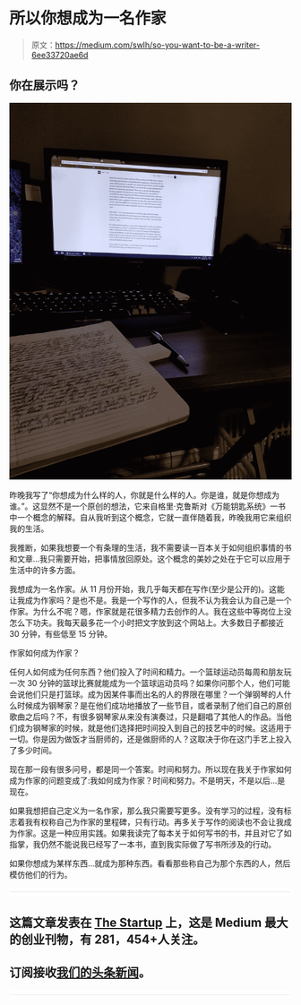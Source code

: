 # 所以你想成为一名作家

> 原文：<https://medium.com/swlh/so-you-want-to-be-a-writer-6ee33720ae6d>

## 你在展示吗？

![](img/5441da7cddbe6d0df1a3b000e2be43fe.png)

昨晚我写了“你想成为什么样的人，你就是什么样的人。你是谁，就是你想成为谁。”。这显然不是一个原创的想法，它来自格里·克鲁斯对《万能钥匙系统》一书中一个概念的解释。自从我听到这个概念，它就一直伴随着我，昨晚我用它来组织我的生活。

我推断，如果我想要一个有条理的生活，我不需要读一百本关于如何组织事情的书和文章…我只需要开始，把事情放回原处。这个概念的美妙之处在于它可以应用于生活中的许多方面。

我想成为一名作家。从 11 月份开始，我几乎每天都在写作(至少是公开的)。这能让我成为作家吗？是也不是。我是一个写作的人，但我不认为我会认为自己是一个作家。为什么不呢？嗯，作家就是花很多精力去创作的人。我在这些中等岗位上没怎么下功夫。我每天最多花一个小时把文字放到这个网站上。大多数日子都接近 30 分钟，有些低至 15 分钟。

作家如何成为作家？

任何人如何成为任何东西？他们投入了时间和精力。一个篮球运动员每周和朋友玩一次 30 分钟的篮球比赛就能成为一个篮球运动员吗？如果你问那个人，他们可能会说他们只是打篮球。成为因某件事而出名的人的界限在哪里？一个弹钢琴的人什么时候成为钢琴家？是在他们成功地播放了一些节目，或者录制了他们自己的原创歌曲之后吗？不，有很多钢琴家从来没有演奏过，只是翻唱了其他人的作品。当他们成为钢琴家的时候，就是他们选择把时间投入到自己的技艺中的时候。这适用于一切。你是因为做饭才当厨师的，还是做厨师的人？这取决于你在这门手艺上投入了多少时间。

现在那一段有很多问号，都是同一个答案。时间和努力。所以现在我关于作家如何成为作家的问题变成了:我如何成为作家？时间和努力。不是明天，不是以后…是现在。

如果我想把自己定义为一名作家，那么我只需要写更多。没有学习的过程，没有标志着我有权称自己为作家的里程碑，只有行动。再多关于写作的阅读也不会让我成为作家。这是一种应用实践。如果我读完了每本关于如何写书的书，并且对它了如指掌，我仍然不能说我已经写了一本书，直到我实际做了写书所涉及的行动。

如果你想成为某样东西…就成为那种东西。看看那些称自己为那个东西的人，然后模仿他们的行为。

![](img/731acf26f5d44fdc58d99a6388fe935d.png)

## 这篇文章发表在 [The Startup](https://medium.com/swlh) 上，这是 Medium 最大的创业刊物，有 281，454+人关注。

## 订阅接收[我们的头条新闻](http://growthsupply.com/the-startup-newsletter/)。

![](img/731acf26f5d44fdc58d99a6388fe935d.png)